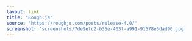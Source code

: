 ```yaml
---
layout: link
title: "Rough.js"
source: 'https://roughjs.com/posts/release-4.0/'
screenshot: 'screenshots/7de9efc2-b35e-403f-a991-91578e5dad90.jpg'
---
```


